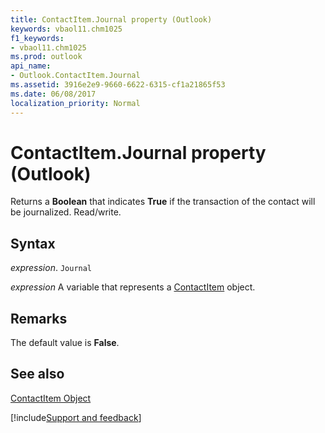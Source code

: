 ```yaml
---
title: ContactItem.Journal property (Outlook)
keywords: vbaol11.chm1025
f1_keywords:
- vbaol11.chm1025
ms.prod: outlook
api_name:
- Outlook.ContactItem.Journal
ms.assetid: 3916e2e9-9660-6622-6315-cf1a21865f53
ms.date: 06/08/2017
localization_priority: Normal
---
```



# ContactItem.Journal property (Outlook)

Returns a **Boolean** that indicates **True** if the transaction of the contact will be journalized. Read/write.


## Syntax

_expression_. `Journal`

_expression_ A variable that represents a [ContactItem](Outlook.ContactItem.md) object.


## Remarks

The default value is  **False**.


## See also


[ContactItem Object](Outlook.ContactItem.md)

[!include[Support and feedback](~/includes/feedback-boilerplate.md)]